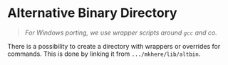 # Alternative Binary Directory

> *For Windows porting, we use wrapper scripts around `gcc` and co.*

There is a possibility to create a directory with wrappers or overrides for
commands.  This is done by linking it from `.../mkhere/lib/altbin`.
